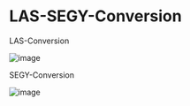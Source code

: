 # LAS-SEGY-Conversion
LAS-Conversion

![image](https://github.com/user-attachments/assets/995b6817-d0e3-4b66-ae4f-449d9423af5b)


SEGY-Conversion

![image](https://github.com/user-attachments/assets/13095e13-b057-483e-bf3a-e806f167449b)


